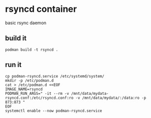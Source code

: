# rsyncd container

basic rsync daemon

## build it

```shell
podman build -t rsyncd .
```

## run it

```shell
cp podman-rsyncd.service /etc/systemd/system/
mkdir -p /etc/podman.d
cat > /etc/podman.d <<EOF
IMAGE_NAME=rsyncd
PODMAN_RUN_ARGS=" -it --rm -v /mnt/data/mydata-rsyncd.conf:/etc/rsyncd.conf:ro -v /mnt/data/mydata/:/data:ro -p 873:873 "
EOF
systemctl enable --now podman-rsyncd.service
```


